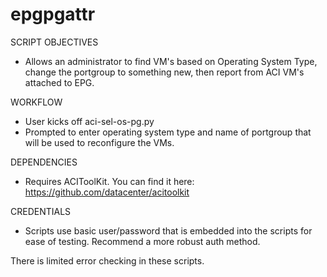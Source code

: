 # epgpgattr

SCRIPT OBJECTIVES
- Allows an administrator to find VM's based on Operating System Type, change the portgroup to something new,
  then report from ACI VM's attached to EPG.

WORKFLOW
- User kicks off aci-sel-os-pg.py
- Prompted to enter operating system type and name of portgroup that will be used to reconfigure the VMs.

DEPENDENCIES
- Requires ACIToolKit. You can find it here: https://github.com/datacenter/acitoolkit

CREDENTIALS
- Scripts use basic user/password that is embedded into the scripts for ease of testing. Recommend a more robust auth method.


There is limited error checking in these scripts. 







